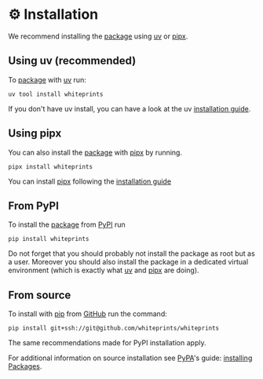 <!--
SPDX-FileCopyrightText: © 2024 The "Whiteprints" contributors <whiteprints@pm.me>

SPDX-License-Identifier: CC-BY-NC-SA-4.0
-->

# ⚙️ Installation

We recommend installing the [package] using [uv] or [pipx].

## Using uv (recommended)

To [package] with [uv] run:

```
uv tool install whiteprints
```

If you don't have uv install, you can have a look at the uv
[installation guide](https://docs.astral.sh/uv/getting-started/installation/).

## Using pipx

You can also install the [package] with [pipx] by running.

```
pipx install whiteprints
```

You can install [pipx] following the [installation guide](https://pipx.pypa.io/stable/installation/)

## From PyPI

To install the [package] from [PyPI] run

```console
pip install whiteprints
```

Do not forget that you should probably not install the package as root but as a
user. Moreover you should also install the package in a dedicated virtual
environment (which is exactly what [uv] and [pipx] are doing).

[PyPI]: https://pypi.org/

## From source

To install with [pip] from [GitHub] run the command:

```console
pip install git+ssh://git@github.com/whiteprints/whiteprints
```

The same recommendations made for PyPI installation apply.

[GitHub]: https://github.com
[git]: https://git-scm.com/

For additional information on source installation see [PyPA]'s guide:
[installing Packages](https://packaging.python.org/en/latest/tutorials/installing-packages).

[PyPA]: https://www.pypa.io/en/latest/
[pip]: https://pip.pypa.io/en/stable
[package]: https://pypi.org/project/whiteprints
[uv]: https://docs.astral.sh/uv/
[pipx]: https://pipx.pypa.io/stable/
